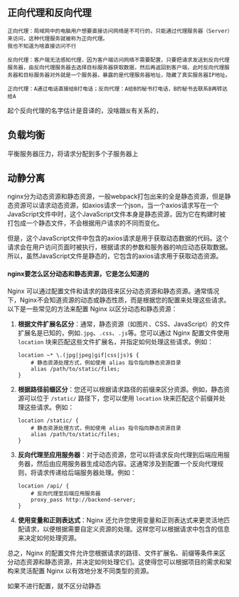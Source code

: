 ## 正向代理和反向代理
```
正向代理：局域网中的电脑用户想要直接访问网络是不可行的，只能通过代理服务器（Server）来访问，这种代理服务就被称为正向代理。
我也不知道为啥直接访问不行

反向代理：客户端无法感知代理，因为客户端访问网络不需要配置，只要把请求发送到反向代理服务器，由反向代理服务器去选择目标服务器获取数据，然后再返回到客户端，此时反向代理服务器和目标服务器对外就是一个服务器，暴露的是代理服务器地址，隐藏了真实服务器IP地址。

正向代理：A通过电话直接给B打电话；反向代理：A给B的秘书打电话，B的秘书去联系B再转达给A
```
起个反向代理的名字估计是音译的，没啥跟`反`有关系的，

## 负载均衡
平衡服务器压力，将请求分配到多个子服务器上

## 动静分离

nginx分为动态资源和静态资源，一般webpack打包出来的全是静态资源，但是静态资源可以请求动态资源，如axios请求一个json，当一个axios请求写在一个JavaScript文件中时，这个JavaScript文件本身是静态资源，因为它在构建时被打包成一个静态文件，不会根据用户请求的不同而变化。

但是，这个JavaScript文件中包含的axios请求是用于获取动态数据的代码。这个请求会在用户访问页面时被执行，根据请求的参数和服务器的响应动态获取数据。所以，虽然JavaScript文件是静态的，它包含的axios请求用于获取动态资源。

#### nginx要怎么区分动态和静态资源，它是怎么知道的
Nginx 可以通过配置文件和请求的路径来区分动态资源和静态资源。通常情况下，Nginx不会知道资源的动态或静态性质，而是根据您的配置来处理这些请求。以下是一些常见的方法来配置 Nginx 以区分动态和静态资源：

1. **根据文件扩展名区分**：通常，静态资源（如图片、CSS、JavaScript）的文件扩展名是已知的，例如`.jpg`、`.css`、`.js`等。您可以通过 Nginx 配置文件使用 `location` 块来匹配这些文件扩展名，并指定如何处理这些请求。例如：

   ```nginx
   location ~* \.(jpg|jpeg|gif|css|js)$ {
       # 静态资源处理方式，例如使用 alias 指令指向静态资源目录
       alias /path/to/static/files;
   }
   ```

2. **根据路径前缀区分**：您还可以根据请求路径的前缀来区分资源。例如，静态资源可以位于 `/static/` 路径下，您可以使用 `location` 块来匹配这个前缀并处理这些请求。例如：

   ```nginx
   location /static/ {
       # 静态资源处理方式，例如使用 alias 指令指向静态资源目录
       alias /path/to/static/files;
   }
   ```

3. **反向代理至应用服务器**：对于动态资源，您可以将请求反向代理到后端应用服务器，然后由应用服务器生成动态内容。这通常涉及到配置一个反向代理规则，将请求传递给后端服务器处理。例如：

   ```nginx
   location /api/ {
       # 反向代理至后端应用服务器
       proxy_pass http://backend-server;
   }
   ```

4. **使用变量和正则表达式**：Nginx 还允许您使用变量和正则表达式来更灵活地匹配请求，以便根据需要自定义资源的处理。这样您可以根据请求中包含的信息来决定如何处理资源。

总之，Nginx 的配置文件允许您根据请求的路径、文件扩展名、前缀等条件来区分动态资源和静态资源，并决定如何处理它们。这使得您可以根据项目的需求和架构来灵活配置 Nginx 以有效地分发不同类型的资源。

如果不进行配置，就不区分动静态
